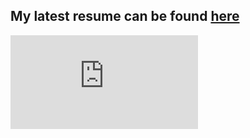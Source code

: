 ## My latest resume can be found [here](https://github.com/avanathan/resume/blob/master/ArunAvanathan_v09052022.pdf)

<embed src="https://github.com/avanathan/resume/blob/master/ArunAvanathan_v09052022.pdf" type="application/pdf">
